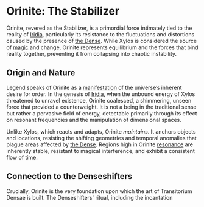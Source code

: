 # Orinite: The Stabilizer

Orinite, revered as the Stabilizer, is a primordial force intimately tied to the reality of [Iridia](/geography/world/iridia.md), particularly its resistance to the fluctuations and distortions caused by the presence of [the Dense](/generated/the-dense/the-dense.md). While Xylos is considered the source of [magic](/structure/mechanic/magic.md) and change, Orinite represents equilibrium and the forces that bind reality together, preventing it from collapsing into chaotic instability.

## Origin and Nature

Legend speaks of Orinite as a [manifestation](/structure/chronological/event/manifestation.md) of the universe’s inherent desire for order. In the genesis of [Iridia](/geography/world/iridia.md), when the unbound energy of Xylos threatened to unravel existence, Orinite coalesced, a shimmering, unseen force that provided a counterweight. It is not a being in the traditional sense but rather a pervasive field of energy, detectable primarily through its effect on resonant frequencies and the manipulation of dimensional spaces.

Unlike Xylos, which reacts and adapts, Orinite *maintains*. It anchors objects and locations, resisting the shifting geometries and temporal anomalies that plague areas affected by [the Dense](/generated/the-dense/the-dense.md). Regions high in Orinite [resonance](/generated/resonance/resonance.md) are inherently stable, resistant to magical interference, and exhibit a consistent flow of time.

## Connection to the Denseshifters

Crucially, Orinite is the very foundation upon which the art of Transitorium Densae is built. The Denseshifters' ritual, including the incantation 
